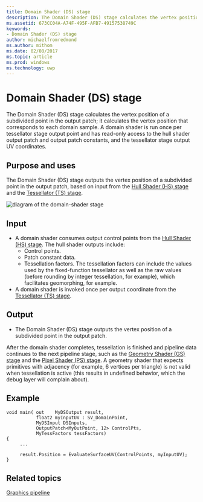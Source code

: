 ```yaml
---
title: Domain Shader (DS) stage
description: The Domain Shader (DS) stage calculates the vertex position of a subdivided point in the output patch; it calculates the vertex position that corresponds to each domain sample.
ms.assetid: 673CC04A-A74F-495F-AFB7-49157538749C
keywords:
- Domain Shader (DS) stage
author: michaelfromredmond
ms.author: mithom
ms.date: 02/08/2017
ms.topic: article
ms.prod: windows
ms.technology: uwp
---
```


# Domain Shader (DS) stage


The Domain Shader (DS) stage calculates the vertex position of a subdivided point in the output patch; it calculates the vertex position that corresponds to each domain sample. A domain shader is run once per tessellator stage output point and has read-only access to the hull shader output patch and output patch constants, and the tessellator stage output UV coordinates.

## <span id="Purpose_and_uses"></span><span id="purpose_and_uses"></span><span id="PURPOSE_AND_USES"></span>Purpose and uses


The Domain Shader (DS) stage outputs the vertex position of a subdivided point in the output patch, based on input from the [Hull Shader (HS) stage](hull-shader-stage--hs-.md) and the [Tessellator (TS) stage](tessellator-stage--ts-.md).

![diagram of the domain-shader stage](images/d3d11-domain-shader.png)

## <span id="Input"></span><span id="input"></span><span id="INPUT"></span>Input


-   A domain shader consumes output control points from the [Hull Shader (HS) stage](hull-shader-stage--hs-.md). The hull shader outputs include:
    -   Control points.
    -   Patch constant data.
    -   Tessellation factors. The tessellation factors can include the values used by the fixed-function tessellator as well as the raw values (before rounding by integer tessellation, for example), which facilitates geomorphing, for example.
-   A domain shader is invoked once per output coordinate from the [Tessellator (TS) stage](tessellator-stage--ts-.md).

## <span id="Output"></span><span id="output"></span><span id="OUTPUT"></span>Output


-   The Domain Shader (DS) stage outputs the vertex position of a subdivided point in the output patch.

After the domain shader completes, tessellation is finished and pipeline data continues to the next pipeline stage, such as the [Geometry Shader (GS) stage](geometry-shader-stage--gs-.md) and the [Pixel Shader (PS) stage](pixel-shader-stage--ps-.md). A geometry shader that expects primitives with adjacency (for example, 6 vertices per triangle) is not valid when tessellation is active (this results in undefined behavior, which the debug layer will complain about).

## <span id="Example"></span><span id="example"></span><span id="EXAMPLE"></span>Example


```
void main( out    MyDSOutput result, 
           float2 myInputUV : SV_DomainPoint, 
           MyDSInput DSInputs,
           OutputPatch<MyOutPoint, 12> ControlPts, 
           MyTessFactors tessFactors)
{
     ...

     result.Position = EvaluateSurfaceUV(ControlPoints, myInputUV);
}
```

## <span id="related-topics"></span>Related topics


[Graphics pipeline](graphics-pipeline.md)

 

 




